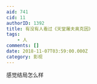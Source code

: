 ```yaml
---
aid: 741
cid: 11
authorID: 1392
title: 有没有人看过《天堂屠夫奥克因》
tags:
    - 人
comments: []
date: 2018-11-07T03:59:00.000Z
category: 影视
---
```


感觉结局怎么样

